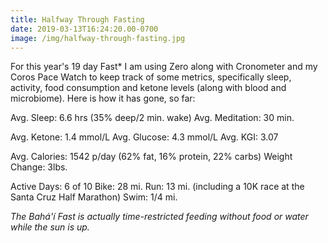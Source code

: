 ```yaml
---
title: Halfway Through Fasting
date: 2019-03-13T16:24:20.00-0700
image: /img/halfway-through-fasting.jpg
---
```

For this year's 19 day Fast* I am using Zero along with Cronometer and my Coros Pace Watch to keep track of some metrics, specifically sleep, activity, food consumption and ketone levels (along with blood and microbiome). Here is how it has gone, so far:

Avg. Sleep: 6.6 hrs (35% deep/2 min. wake)
Avg. Meditation: 30 min.

Avg. Ketone: 1.4 mmol/L
Avg. Glucose: 4.3 mmol/L
Avg. KGI: 3.07

Avg. Calories: 1542 p/day (62% fat, 16% protein, 22% carbs)
Weight Change: 3lbs.

Active Days: 6 of 10
Bike: 28 mi.
Run: 13 mi. (including a 10K race at the Santa Cruz Half Marathon)
Swim: 1/4 mi.

*The Bahá'í Fast is actually time-restricted feeding without food or water while the sun is up.* 